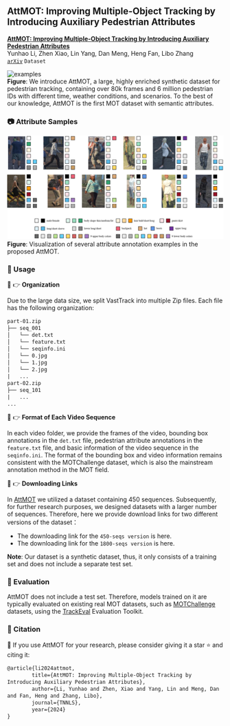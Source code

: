 ## AttMOT: Improving Multiple-Object Tracking by Introducing Auxiliary Pedestrian Attributes

[**AttMOT: Improving Multiple-Object Tracking by Introducing Auxiliary Pedestrian Attributes**](https://arxiv.org/abs/2308.07537) <br>
Yunhao Li, Zhen Xiao, Lin Yang, Dan Meng, Heng Fan, Libo Zhang <br>
[`arXiv`](https://arxiv.org/abs/2308.07537) `Dataset`

![examples](assets/examples.png) <br>
**Figure**: We introduce AttMOT, a large, highly enriched synthetic dataset for pedestrian tracking, containing over 80k frames and 6 million pedestrian IDs with different time, weather conditions, and scenarios. To the best of our knowledge, AttMOT is the first MOT dataset with semantic attributes.

### 📷 Attribute Samples
![samples](assets/samples.png) <br>
**Figure**: Visualization of several attribute annotation examples in the proposed AttMOT.

### 🚩 Usage
🔹 👉 **Organization**

Due to the large data size, we split VastTrack into multiple Zip files. Each file has the following organization:
``` text
part-01.zip
├── seq_001
│   └── det.txt
│   └── feature.txt
│   └── seqinfo.ini
│   └── 0.jpg
│   └── 1.jpg
│   └── 2.jpg
|   ...
part-02.zip
├── seq_101
|   ...
...
```

🔹 👉 **Format of Each Video Sequence**

In each video folder, we provide the frames of the video, bounding box annotations in the ```det.txt``` file, pedestrian attribute annotations in the ```feature.txt``` file, and basic information of the video sequence in the ```seqinfo.ini```. The format of the bounding box and video information remains consistent with the MOTChallenge dataset, which is also the mainstream annotation method in the MOT field.

🔹 👉 **Downloading Links**

In [AttMOT](https://arxiv.org/abs/2308.07537) we utilized a dataset containing 450 sequences. Subsequently, for further research purposes, we designed datasets with a larger number of sequences. Therefore, here we provide download links for two different versions of the dataset：

- The downloading link for the ```450-seqs version``` is here.
- The downloading link for the ```1800-seqs version``` is here.

**Note**: Our dataset is a synthetic dataset, thus, it only consists of a training set and does not include a separate test set.

### 📏 Evaluation

AttMOT does not include a test set. Therefore, models trained on it are typically evaluated on existing real MOT datasets, such as [MOTChallenge](https://motchallenge.net/data/MOT17/) datasets, using the [TrackEval](https://github.com/JonathonLuiten/TrackEval) Evaluation Toolkit.

### 🎈 Citation
🙏 If you use AttMOT for your research, please consider giving it a star ⭐ and citing it:

``` text
@article{li2024attmot,
        title={AttMOT: Improving Multiple-Object Tracking by Introducing Auxiliary Pedestrian Attributes},
        author={Li, Yunhao and Zhen, Xiao and Yang, Lin and Meng, Dan and Fan, Heng and Zhang, Libo},
        journal={TNNLS},
        year={2024}
}
```
